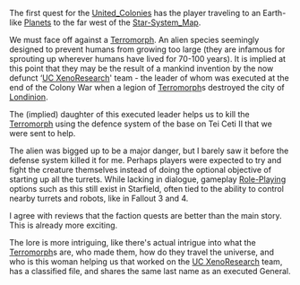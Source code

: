 The first quest for the [United_Colonies](Factions/United_Colonies.md) has the player traveling to an Earth-like [Planets](Presentation/Planets.md) to the far west of the [Star-System_Map](Gameplay%20Systems/Star-System_Map.md).

We must face off against a [Terromorph](Faction%20Quests/UC%20Vanguard/Terromorph.md). An alien species seemingly designed to prevent humans from growing too large (they are infamous for sprouting up wherever humans have lived for 70-100 years). It is implied at this point that they may be the result of a mankind invention by the now defunct ‘[UC XenoResearch](UC%20XenoResearch)' team - the leader of whom was executed at the end of the Colony War when a legion of [Terromorph](Faction%20Quests/UC%20Vanguard/Terromorph.md)s destroyed the city of [Londinion](Londinion).

The (implied) daughter  of this executed leader helps us to kill the [Terromorph](Faction%20Quests/UC%20Vanguard/Terromorph.md) using the defence system of the base on Tei Ceti II that we were sent to help.

The alien was bigged up to be a major danger, but I barely saw it before the defense system killed it for me. Perhaps players were expected to try and fight the creature themselves instead of doing the optional objective of starting up all the turrets. While lacking in dialogue, gameplay [Role-Playing](Gameplay%20Systems/Role-Playing.md) options such as this still exist in Starfield, often tied to the ability to control nearby turrets and robots, like in Fallout 3 and 4.

I agree with reviews that the faction quests are better than the main story. This is already more exciting.

The lore is more intriguing, like there's actual intrigue into what the [Terromorph](Faction%20Quests/UC%20Vanguard/Terromorph.md)s are, who made them, how do they travel the universe, and who is this woman helping us that worked on the [UC XenoResearch](UC%20XenoResearch) team, has a classified file, and shares the same last name as an executed General.

